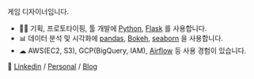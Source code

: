 게임 디자이너입니다.

- 👨‍💻 기획, 프로토타이핑, 툴 개발에 [Python](https://www.python.org/), [Flask](https://flask.palletsprojects.com/) 를 사용합니다.
- 📊 데이터 분석 및 시각화에 [pandas](https://pandas.pydata.org/), [Bokeh](https://docs.bokeh.org/), [seaborn](https://seaborn.pydata.org/) 을 사용합니다.
- ☁︎ AWS(EC2, S3), GCP(BigQuery, IAM), [Airflow](https://airflow.apache.org/) 등 사용 경험이 있습니다.

📌 [Linkedin](https://www.linkedin.com/in/lee-kwangyoung/) / [Personal](https://www.ipari.dev/) / [Blog](https://blog.ipari.dev)
